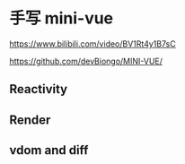 # 手写 mini-vue

https://www.bilibili.com/video/BV1Rt4y1B7sC

https://github.com/devBiongo/MINI-VUE/


## Reactivity

## Render

## vdom and diff